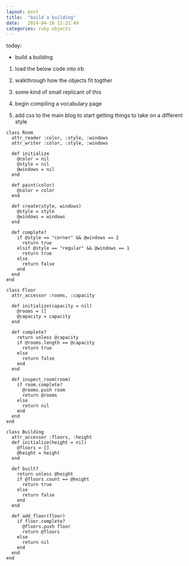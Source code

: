 ```yaml
---
layout: post
title:  "build a building"
date:   2014-04-16 12:21:49
categories: ruby objects 
---
```


today:

-  build a building

1. load the below code into irb
2. walkthrough how the objects fit togther
3. some kind of small replicant of this

4. begin compiling a vocabulary page
5. add css to the main blog to start getting things to take on a different style


```
class Room
  attr_reader :color, :style, :windows
  attr_writer :color, :style, :windows

  def initialize
    @color = nil
    @style = nil
    @windows = nil
  end

  def paint(color)
    @color = color
  end

  def create(style, windows)
    @style = style
    @windows = windows
  end

  def complete?
    if @style == "corner" && @windows == 2
      return true
    elsif @style == "regular" && @windows == 1
      return true
    else
      return false
    end
  end
end

class Floor 
  attr_accessor :rooms, :capacity

  def initialize(capacity = nil)
    @rooms = []
    @capacity = capacity 
  end

  def complete?
    return unless @capacity
    if @rooms.length == @capacity
      return true
    else
      return false
    end
  end

  def inspect_room(room)
    if room.complete?
      @rooms.push room
      return @rooms
    else
      return nil
    end
  end
end

class Building
  attr_accessor :floors, :height
  def initialize(height = nil)
    @floors = []
    @height = height
  end

  def built?
    return unless @height
    if @floors.count == @height
      return true
    else
      return false
    end
  end

  def add_floor(floor)
    if floor.complete?
      @floors.push floor
      return @floors
    else
      return nil
    end
  end
end
```
